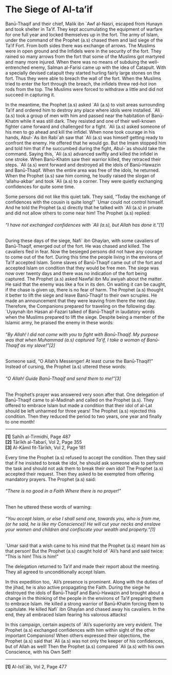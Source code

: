 The Siege of Al-ta’if
=====================

Banū-Thaqif and their chief, Malik ibn \`Awf al-Nasri, escaped from
Hunayn and took shelter in Ta’if. They kept accumulating the equipment
of warfare for one full year and locked themselves up in the fort. The
army of Islam, under the command of the Prophet (a.s) chased them and
laid siege of the Ta’if Fort. From both sides there was exchange of
arrows. The Muslims were in open ground and the Infidels were in the
security of the fort. They rained so many arrows from the fort that some
of the Muslims got martyred and many more injured. When there was no
means of subduing the well-entrenched enemy, Salman al-Farisi came up
with the idea of Catapult. With a specially devised catapult they
started hurling fairly large stones on the fort. Thus they were able to
breach the wall of the fort. When the Muslims tried to enter the fort
through the breach, the infidels threw red-hot iron rods from the top.
The Muslims were forced to withdraw a little and did not succeed in
capturing it.

In the meantime, the Prophet (a.s) asked \`Ali (a.s) to visit areas
surrounding Ta’if and ordered him to destroy any place where idols were
installed. \`Ali (a.s) took a group of men with him and passed near the
habitation of Banū-Khatm while it was still dark. They resisted and one
of their well-known fighter came forward and challenged for a fight.
\`Ali (a.s) asked someone of his men to go ahead and kill the infidel.
When none took courage in his hands, Abul-\`As ibn Rabi\`ah saw that
\`Ali (a.s) was himself getting ready to confront the enemy. He offered
that he would go. But the Imam stopped him and told him that if he
succumbed during the fight, Abul-\`as should take the command. Saying
this, \`Ali (a.s) advanced swiftly and killed the infidel in one stroke.
When Banū-Khatm saw their warrior killed, they retraced their steps.
\`Ali (a.s) went forward and destroyed all the idols of Banū-Hawazin and
Banū-Thaqif. When the entire area was free of the idols, he returned.
When the Prophet (a.s) saw him coming, he loudly raised the slogan of
‘allahu-akbar’ and took \`Ali (a.s) to a corner. They were quietly
exchanging confidences for quite some time.

Some persons did not like this quiet talk. They said, “Today the
exchange of confidences with the cousin is quite long!” \`Umar could not
control himself. And he told the Prophet (a.s) directly that he talked
with \`Ali (a.s) in private and did not allow others to come near him!
The Prophet (a.s) replied:

###### “I have not exchanged confidences with \`Ali (a.s), but Allah has done it.”[1]

During these days of the siege, Nafi\` ibn Ghaylan, with some cavaliers
of Banū-Thaqif, emerged out of the fort. He was chased and killed. The
cavaliers fled in fear. Now the besieged persons did not have any
courage to come out of the fort. During this time the people living in
the environs of Ta’if accepted Islam. Some slaves of Banū-Thaqif came
out of the fort and accepted Islam on condition that they would be free
men. The siege was now over twenty days and there was no indication of
the fort being captured. The Prophet (a.s) asked Nawfal ibn Mu\`awiyah
about the matter. He said that the enemy was like a fox in its den. On
waiting it can be caught, if the chase is given up, there is no fear of
harm. The Prophet (a.s) thought it better to lift the siege and leave
Banū-Thaqif to their own scruples. He made an announcement that they
were leaving from there the next day. Therefore, the Companions prepared
for traveling on the following day. \`Uyaynah ibn Hasan al-Fazari talked
of Banū-Thaqif in laudatory words when the Muslims prepared to lift the
siege. Despite being a member of the Islamic army, he praised the enemy
in these words:

###### “By Allah! I did not come with you to fight with Banū-Thaqif. My purpose was that when Muhammad (a.s) captured Ta’if, I take a woman of Banū-Thaqif as my slave!”[2]

Someone said, “O Allah’s Messenger! At least curse the Banū-Thaqif!”
Instead of cursing, the Prophet (a.s) uttered these words:

###### “O Allah! Guide Banū-Thaqif and send them to me!”[3]

The Prophet’s prayer was answered very soon after that. One delegation
of Banū-Thaqif came to al-Madinah and called on the Prophet (a.s). They
offered to embrace Islam but made a condition that their idol of al-Lat
should be left unharmed for three years! The Prophet (a.s) rejected this
condition. Then they reduced the period to two years, one year and
finally to one month!

------------------------------------------------------------------------

**[1]** Sahīh al-Tirmidhī, Page 487  
 **[2]** Tārīkh al-Tabarī, Vol 2, Page 355  
 **[3]** Al-Kāmil fit-Tārīkh, Vol 2, Page 181

Every time the Prophet (a.s) refused to accept the condition. Then they
said that if he insisted to break the idol, he should ask someone else
to perform the task and should not ask them to break their own idol! The
Prophet (a.s) accepted their request. Then they asked to be exempted
from offering mandatory prayers. The Prophet (a.s) said:

###### “There is no good in a Faith Where there is no prayer!”

Then he uttered these words of warning:

###### “You accept Islam, or else I shall send one, towards you, who is from me, (or he said, he is like my Conscience)! He will cut your necks and enslave your women and children and confiscate your wealth and property.”[1]

\`Umar said that a wish came to his mind that the Prophet (a.s) meant
him as that person! But the Prophet (a.s) caught hold of \`Ali’s hand
and said twice: “This is him! This is him!”

The delegation returned to Ta’if and made their report about the
meeting. They all agreed to unconditionally accept Islam.

In this expedition too, \`Ali’s presence is prominent. Along with the
duties of the jihad, he is also active propagating the Faith. During the
siege he destroyed the idols of Banū-Thaqif and Banū-Hawazin and brought
about a change in the thinking of the people in the environs of Ta’if
preparing them to embrace Islam. He killed a strong warrior of
Banū-Khatm forcing them to capitulate. He killed Nafi\` ibn Ghaylan and
chased away his cavaliers. In the end, they all embraced Islam fearing
his valorous attacks!

In this campaign, certain aspects of \`Ali’s superiority are very
evident. The Prophet (a.s) exchanged confidences with him within sight
of the other important Companions! When others expressed their
objections, the Prophet (a.s) said that \`Ali (a.s) was not only the
keeper of his confidences, but of Allah as well! Then the Prophet (a.s)
compared \`Ali (a.s) with his own Conscience, with his Own Self!

------------------------------------------------------------------------

**[1]** Al-Istī\`āb, Vol 2, Page 477
